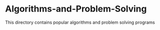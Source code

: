 # Algorithms-and-Problem-Solving

This directory contains popular algorithms and problem solving programs

